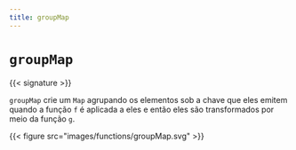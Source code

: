 ```yaml
---
title: groupMap
---
```


# `groupMap`

{{< signature >}}

`groupMap` crie um `Map` agrupando os elementos sob a chave que eles emitem quando a função `f` é aplicada a eles e então eles são transformados por meio da função `g`.

{{< figure src="images/functions/groupMap.svg" >}}
